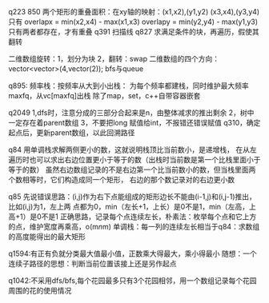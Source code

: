 q223 850
两个矩形的重叠面积：在xy轴的映射：(x1,x2),(y1,y2)   (x3,x4),(y3,y4)
只有 overlapx =  min(x2,x4) - max(x1,x3)
     overlapy = min(y2,y4) - max(y1,y3)
只有两者都存在，才有重叠
q391 扫描线
q827  求满足条件的块，再遍历，假使其翻转

二维数组旋转：1，划分为块  2，翻转：swap
二维数组的四个方向：vector<vector<int>>(4,vector<int>(2));
bfs与queue

q895:
频率栈：按频率从大到小出栈：
为每个频率都建栈，同时维护最大频率maxfq，从vc[maxfq]出栈
除了map，set，c++自带容器嵌套

q2049 1,dfs时，注意分成的三部分合起来是n，由整体减求的推出剩余
2，树中一定存在着parent数组  3，不要把long 赋值给int，不报错还错误赋值
q310，确定起点后，更新parent数组，以此回溯路径

q84 用单调栈求解两侧更小的数，这就说明栈顶比当前数小，是递增栈，
在从左遍历时也可以求出右边位置更小于等于的数（出栈时当前数是第一个比栈里面小于等于的数）
虽然右边数组记录的不是右边第一个比当前数小的数，但当栈里面两个数相等时，它们构造成同一个矩形，
右边的那个数记录对的右边更小数

q85  先说错误思路：(i,j)作为右下点能组成的矩形边长不能由(i-1,j)和(i,j-1)推出，比如(i,j)为1，左上两
点都为0，min（左长+1，上长）是0不是1，min（左高，上高+1）是0不是1
正确思路，记录每个点连续左长，朴素法：枚举每个点和它上方的点，维护宽度再乘高，o(m*n*m)
单调栈：每一列的连续左长相当于q84：求数组的高度能得出的最大矩形

q1594:有正有负就分类最大值最小值，正数乘大得最大，乘小得最小
随想：一个连续子路径的思想：判断当前位置该接上还是另作起点

q1042:不采用dfs/bfs,每个花园最多只有3个花园相邻，用一个数组记录每个花园周围的花的使用情况

